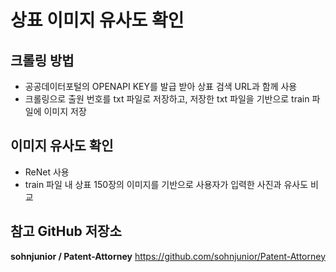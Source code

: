 # 상표 이미지 유사도 확인

## 크롤링 방법
- 공공데이터포털의 OPENAPI KEY를 발급 받아 상표 검색 URL과 함께 사용
- 크롤링으로 출원 번호를 txt 파일로 저장하고, 저장한 txt 파일을 기반으로 train 파일에 이미지 저장

## 이미지 유사도 확인
- ReNet 사용
- train 파일 내 상표 150장의 이미지를 기반으로 사용자가 입력한 사진과 유사도 비교

## 참고 GitHub 저장소
**sohnjunior / Patent-Attorney**
https://github.com/sohnjunior/Patent-Attorney
